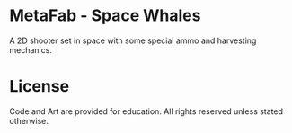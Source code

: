 # MetaFab - Space Whales

A 2D shooter set in space with some special ammo and harvesting mechanics.

# License

Code and Art are provided for education. 
All rights reserved unless stated otherwise.